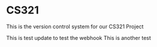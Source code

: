 # CS321
This is the version control system for our CS321 Project

This is test update to test the webhook
This is another test
